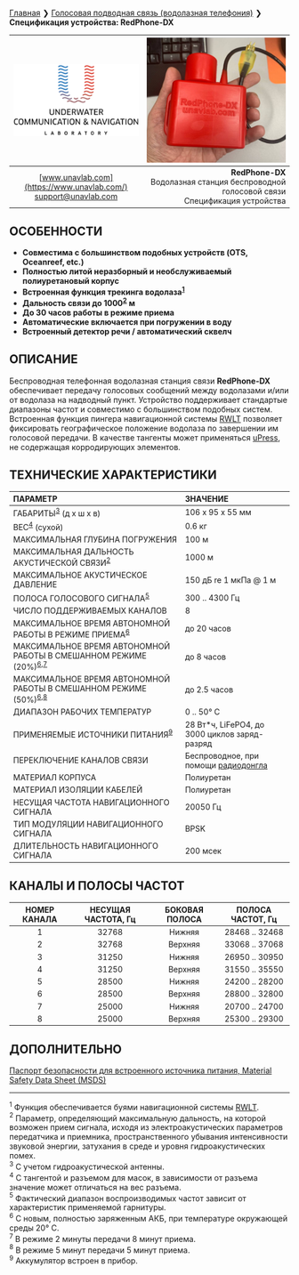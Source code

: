[Главная](/README_RU) ❯ [Голосовая подводная связь (водолазная телефония)](/underwater_wireless_voice_systems_ru) ❯ **Спецификация устройства: RedPhone-DX**

<div style="page-break-after: always;"></div>

| ![logo](/documentation/sm_logo.png) | ![RedPhone-DX](/documentation/redphone_dx.png) |
| :---: | ---: |
| [www.unavlab.com](https://www.unavlab.com/) <br/> [support@unavlab.com](mailto:support@unavlab.com) | **RedPhone-DX** <br/> Водолазная станция беспроводной голосовой связи <br/> Спецификация устройства |


## ОСОБЕННОСТИ

* **Совместима с большинством подобных устройств (OTS, Oceanreef, etc.)**
* **Полностью литой неразборный и необслуживаемый полиуретановый корпус**
* **Встроенная функция трекинга водолаза<sup>[1](#footnote1)</sup>**
* **Дальность связи до 1000<sup>[2](#footnote2)</sup> м**
* **До 30 часов работы в режиме приема**
* **Автоматические включается при погружении в воду**
* **Встроенный детектор речи / автоматический сквелч**

## ОПИСАНИЕ

Беспроводная телефонная водолазная станция связи **RedPhone-DX** обеспечивает передачу голосовых сообщений между водолазами и/или от водолаза на надводный пункт. Устройство поддерживает стандартые диапазоны частот и совместимо с большинством подобных систем. Встроенная функция пингера навигационной системы [RWLT](/documentation/RU/RWLT/RWLT_DataBrief_ru) позволяет фиксировать географическое положение водолаза по завершении им голосовой передачи. 
В качестве тангенты может применяться [uPress](https://docs.unavlab.com/documentation/RU/Accessories/uPress_Specification_ru.html), не содержащая корродирующих элементов.

<div style="page-break-after: always;"></div>

## ТЕХНИЧЕСКИЕ ХАРАКТЕРИСТИКИ

| ПАРАМЕТР | ЗНАЧЕНИЕ |
| :--- | :--- |
| ГАБАРИТЫ<sup>[3](#footnote3)</sup> (д х ш х в) | 106 x 95 x 55 мм |
| ВЕС<sup>[4](#footnote4)</sup> (сухой) | 0.6 кг |
| МАКСИМАЛЬНАЯ ГЛУБИНА ПОГРУЖЕНИЯ | 100 м |
| МАКСИМАЛЬНАЯ ДАЛЬНОСТЬ АКУСТИЧЕСКОЙ СВЯЗИ<sup>[2](#footnote2)</sup> | 1000 м |
| МАКСИМАЛЬНОЕ АКУСТИЧЕСКОЕ ДАВЛЕНИЕ | 150 дБ re 1 мкПа @ 1 м |
| ПОЛОСА ГОЛОСОВОГО СИГНАЛА<sup>[5](#footnote5)</sup> | 300 .. 4300 Гц |
| ЧИСЛО ПОДДЕРЖИВАЕМЫХ КАНАЛОВ | 8 |
| МАКСИМАЛЬНОЕ ВРЕМЯ АВТОНОМНОЙ РАБОТЫ В РЕЖИМЕ ПРИЕМА<sup>[6](#footnote6)</sup> | до 20 часов |
| МАКСИМАЛЬНОЕ ВРЕМЯ АВТОНОМНОЙ РАБОТЫ В СМЕШАННОМ РЕЖИМЕ (20%)<sup>[6](#footnote6),[7](#footnote7)</sup> | до 8 часов |
| МАКСИМАЛЬНОЕ ВРЕМЯ АВТОНОМНОЙ РАБОТЫ В СМЕШАННОМ РЕЖИМЕ (50%)<sup>[6](#footnote6),[8](#footnote8)</sup> | до 2.5 часов |
| ДИАПАЗОН РАБОЧИХ ТЕМПЕРАТУР | 0 .. 50° С |
| ПРИМЕНЯЕМЫЕ ИСТОЧНИКИ ПИТАНИЯ<sup>[9](#footnote9)</sup> | 28 Вт\*ч, LiFePO4, до 3000 циклов заряд-разряд |
| ПЕРЕКЛЮЧЕНИЕ КАНАЛОВ СВЯЗИ | Беспроводное, при помощи [радиодонгла](RedPhone_RF_Dongle_Specification_ru.md) |
| МАТЕРИАЛ КОРПУСА | Полиуретан |
| МАТЕРИАЛ ИЗОЛЯЦИИ КАБЕЛЕЙ | Полиуретан |
| НЕСУЩАЯ ЧАСТОТА НАВИГАЦИОННОГО СИГНАЛА | 20050 Гц |
| ТИП МОДУЛЯЦИИ НАВИГАЦИОННОГО СИГНАЛА | BPSK |
| ДЛИТЕЛЬНОСТЬ НАВИГАЦИОННОГО СИГНАЛА | 200 мсек |

<div style="page-break-after: always;"></div>

## КАНАЛЫ И ПОЛОСЫ ЧАСТОТ

| НОМЕР КАНАЛА | НЕСУЩАЯ ЧАСТОТА, Гц | БОКОВАЯ ПОЛОСА | ПОЛОСА ЧАСТОТ, Гц |
| :---: | :---: | :---: | :---: |
| 1 | 32768 | Нижняя | 28468 .. 32468 |
| 2 | 32768 | Верхняя | 33068 .. 37068 |
| 3 | 31250 | Нижняя | 26950 .. 30950 |
| 4 | 31250 | Верхняя | 31550 .. 35550 |
| 5 | 28500 | Нижняя | 24200 .. 28200 |
| 6 | 28500 | Верхняя | 28800 .. 32800 |
| 7 | 25000 | Нижняя | 20700 .. 24700 |
| 8 | 25000 | Верхняя | 25300 .. 29300 |

## ДОПОЛНИТЕЛЬНО
[Паспорт безопасности для встроенного источника питания, Material Safety Data Sheet (MSDS)](/documentation/RU/Misc/RedPhone_DX_MSDS_ru)

________________
<a name="footnote1"><sup>1</sup></a> Функция обеспечивается буями навигационной системы [RWLT](/documentation/RU/RWLT/RWLT_DataBrief_ru).  
<a name="footnote2"><sup>2</sup></a> Параметр, определяющий максимальную дальность, на которой возможен прием сигнала, исходя из электроакустических параметров передатчика и приемника, пространственного убывания интенсивности звуковой энергии, затухания в среде и уровня гидроакустических помех.  
<a name="footnote3"><sup>3</sup></a> С учетом гидроакустической антенны.  
<a name="footnote4"><sup>4</sup></a> С тангентой и разъемом для масок, в зависимости от разъема значение может отличаться на вес разъема.  
<a name="footnote5"><sup>5</sup></a> Фактический диапазон воспроизводимых частот зависит от характеристик применяемой гарнитуры.  
<a name="footnote6"><sup>6</sup></a> С новым, полностью заряженным АКБ, при температуре окружающей среды 20° С.  
<a name="footnote7"><sup>7</sup></a> В режиме 2 минуты передачи 8 минут приема.  
<a name="footnote8"><sup>8</sup></a> В режиме 5 минут передачи 5 минут приема.  
<a name="footnote9"><sup>9</sup></a> Аккумулятор встроен в прибор.

<div style="page-break-after: always;"></div>
